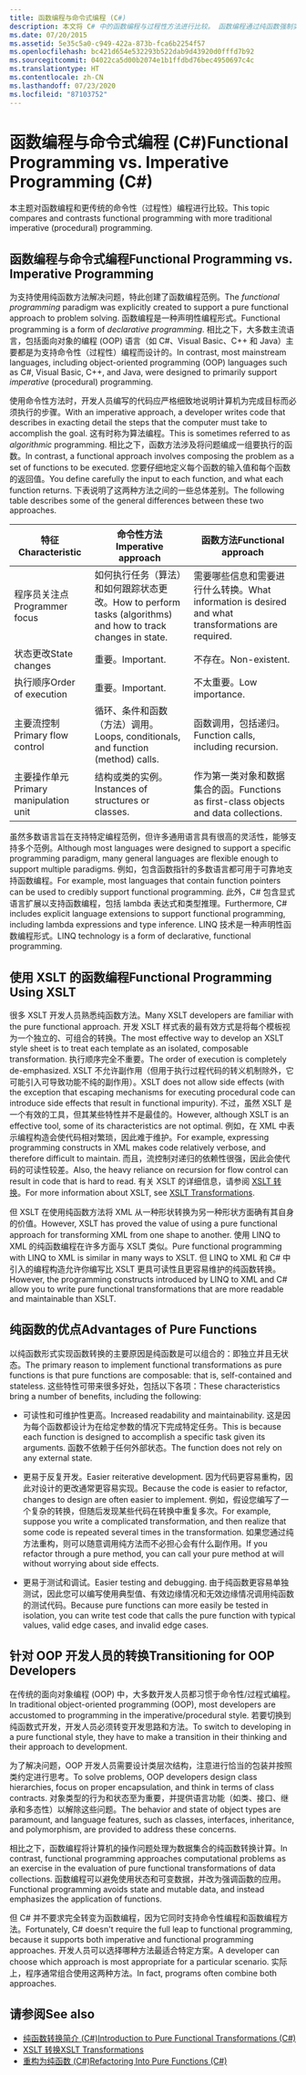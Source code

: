 ```yaml
---
title: 函数编程与命令式编程 (C#)
description: 本文将 C# 中的函数编程与过程性方法进行比较。 函数编程通过纯函数强制实现不可变性。
ms.date: 07/20/2015
ms.assetid: 5e35c5a0-c949-422a-873b-fca6b2254f57
ms.openlocfilehash: bc421d654e532293b522dab9d43920d0fffd7b92
ms.sourcegitcommit: 04022ca5d00b2074e1b1ffdbd76bec4950697c4c
ms.translationtype: HT
ms.contentlocale: zh-CN
ms.lasthandoff: 07/23/2020
ms.locfileid: "87103752"
---
```

# <a name="functional-programming-vs-imperative-programming-c"></a><span data-ttu-id="b074d-104">函数编程与命令式编程 (C#)</span><span class="sxs-lookup"><span data-stu-id="b074d-104">Functional Programming vs. Imperative Programming (C#)</span></span>
<span data-ttu-id="b074d-105">本主题对函数编程和更传统的命令性（过程性）编程进行比较。</span><span class="sxs-lookup"><span data-stu-id="b074d-105">This topic compares and contrasts functional programming with more traditional imperative (procedural) programming.</span></span>  
  
## <a name="functional-programming-vs-imperative-programming"></a><span data-ttu-id="b074d-106">函数编程与命令式编程</span><span class="sxs-lookup"><span data-stu-id="b074d-106">Functional Programming vs. Imperative Programming</span></span>  
 <span data-ttu-id="b074d-107">为支持使用纯函数方法解决问题，特此创建了函数编程范例。</span><span class="sxs-lookup"><span data-stu-id="b074d-107">The *functional programming* paradigm was explicitly created to support a pure functional approach to problem solving.</span></span> <span data-ttu-id="b074d-108">函数编程是一种声明性编程形式。</span><span class="sxs-lookup"><span data-stu-id="b074d-108">Functional programming is a form of *declarative programming*.</span></span> <span data-ttu-id="b074d-109">相比之下，大多数主流语言，包括面向对象的编程 (OOP) 语言（如 C#、Visual Basic、C++ 和 Java）主要都是为支持命令性（过程性）编程而设计的。</span><span class="sxs-lookup"><span data-stu-id="b074d-109">In contrast, most mainstream languages, including object-oriented programming (OOP) languages such as C#, Visual Basic, C++, and Java, were designed to primarily support *imperative* (procedural) programming.</span></span>  
  
 <span data-ttu-id="b074d-110">使用命令性方法时，开发人员编写的代码应严格细致地说明计算机为完成目标而必须执行的步骤。</span><span class="sxs-lookup"><span data-stu-id="b074d-110">With an imperative approach, a developer writes code that describes in exacting detail the steps that the computer must take to accomplish the goal.</span></span> <span data-ttu-id="b074d-111">这有时称为算法编程。</span><span class="sxs-lookup"><span data-stu-id="b074d-111">This is sometimes referred to as *algorithmic* programming.</span></span> <span data-ttu-id="b074d-112">相比之下，函数方法涉及将问题编成一组要执行的函数。</span><span class="sxs-lookup"><span data-stu-id="b074d-112">In contrast, a functional approach involves composing the problem as a set of functions to be executed.</span></span> <span data-ttu-id="b074d-113">您要仔细地定义每个函数的输入值和每个函数的返回值。</span><span class="sxs-lookup"><span data-stu-id="b074d-113">You define carefully the input to each function, and what each function returns.</span></span> <span data-ttu-id="b074d-114">下表说明了这两种方法之间的一些总体差别。</span><span class="sxs-lookup"><span data-stu-id="b074d-114">The following table describes some of the general differences between these two approaches.</span></span>  
  
|<span data-ttu-id="b074d-115">特征</span><span class="sxs-lookup"><span data-stu-id="b074d-115">Characteristic</span></span>|<span data-ttu-id="b074d-116">命令性方法</span><span class="sxs-lookup"><span data-stu-id="b074d-116">Imperative approach</span></span>|<span data-ttu-id="b074d-117">函数方法</span><span class="sxs-lookup"><span data-stu-id="b074d-117">Functional approach</span></span>|  
|--------------------|-------------------------|-------------------------|  
|<span data-ttu-id="b074d-118">程序员关注点</span><span class="sxs-lookup"><span data-stu-id="b074d-118">Programmer focus</span></span>|<span data-ttu-id="b074d-119">如何执行任务（算法）和如何跟踪状态更改。</span><span class="sxs-lookup"><span data-stu-id="b074d-119">How to perform tasks (algorithms) and how to track changes in state.</span></span>|<span data-ttu-id="b074d-120">需要哪些信息和需要进行什么转换。</span><span class="sxs-lookup"><span data-stu-id="b074d-120">What information is desired and what transformations are required.</span></span>|  
|<span data-ttu-id="b074d-121">状态更改</span><span class="sxs-lookup"><span data-stu-id="b074d-121">State changes</span></span>|<span data-ttu-id="b074d-122">重要。</span><span class="sxs-lookup"><span data-stu-id="b074d-122">Important.</span></span>|<span data-ttu-id="b074d-123">不存在。</span><span class="sxs-lookup"><span data-stu-id="b074d-123">Non-existent.</span></span>|  
|<span data-ttu-id="b074d-124">执行顺序</span><span class="sxs-lookup"><span data-stu-id="b074d-124">Order of execution</span></span>|<span data-ttu-id="b074d-125">重要。</span><span class="sxs-lookup"><span data-stu-id="b074d-125">Important.</span></span>|<span data-ttu-id="b074d-126">不太重要。</span><span class="sxs-lookup"><span data-stu-id="b074d-126">Low importance.</span></span>|  
|<span data-ttu-id="b074d-127">主要流控制</span><span class="sxs-lookup"><span data-stu-id="b074d-127">Primary flow control</span></span>|<span data-ttu-id="b074d-128">循环、条件和函数（方法）调用。</span><span class="sxs-lookup"><span data-stu-id="b074d-128">Loops, conditionals, and function (method) calls.</span></span>|<span data-ttu-id="b074d-129">函数调用，包括递归。</span><span class="sxs-lookup"><span data-stu-id="b074d-129">Function calls, including recursion.</span></span>|  
|<span data-ttu-id="b074d-130">主要操作单元</span><span class="sxs-lookup"><span data-stu-id="b074d-130">Primary manipulation unit</span></span>|<span data-ttu-id="b074d-131">结构或类的实例。</span><span class="sxs-lookup"><span data-stu-id="b074d-131">Instances of structures or classes.</span></span>|<span data-ttu-id="b074d-132">作为第一类对象和数据集合的函。</span><span class="sxs-lookup"><span data-stu-id="b074d-132">Functions as first-class objects and data collections.</span></span>|  
  
 <span data-ttu-id="b074d-133">虽然多数语言旨在支持特定编程范例，但许多通用语言具有很高的灵活性，能够支持多个范例。</span><span class="sxs-lookup"><span data-stu-id="b074d-133">Although most languages were designed to support a specific programming paradigm, many general languages are flexible enough to support multiple paradigms.</span></span> <span data-ttu-id="b074d-134">例如，包含函数指针的多数语言都可用于可靠地支持函数编程。</span><span class="sxs-lookup"><span data-stu-id="b074d-134">For example, most languages that contain function pointers can be used to credibly support functional programming.</span></span> <span data-ttu-id="b074d-135">此外，C# 包含显式语言扩展以支持函数编程，包括 lambda 表达式和类型推理。</span><span class="sxs-lookup"><span data-stu-id="b074d-135">Furthermore, C# includes explicit language extensions to support functional programming, including lambda expressions and type inference.</span></span> <span data-ttu-id="b074d-136">LINQ 技术是一种声明性函数编程形式。</span><span class="sxs-lookup"><span data-stu-id="b074d-136">LINQ technology is a form of declarative, functional programming.</span></span>  
  
## <a name="functional-programming-using-xslt"></a><span data-ttu-id="b074d-137">使用 XSLT 的函数编程</span><span class="sxs-lookup"><span data-stu-id="b074d-137">Functional Programming Using XSLT</span></span>  
 <span data-ttu-id="b074d-138">很多 XSLT 开发人员熟悉纯函数方法。</span><span class="sxs-lookup"><span data-stu-id="b074d-138">Many XSLT developers are familiar with the pure functional approach.</span></span> <span data-ttu-id="b074d-139">开发 XSLT 样式表的最有效方式是将每个模板视为一个独立的、可组合的转换。</span><span class="sxs-lookup"><span data-stu-id="b074d-139">The most effective way to develop an XSLT style sheet is to treat each template as an isolated, composable transformation.</span></span> <span data-ttu-id="b074d-140">执行顺序完全不重要。</span><span class="sxs-lookup"><span data-stu-id="b074d-140">The order of execution is completely de-emphasized.</span></span> <span data-ttu-id="b074d-141">XSLT 不允许副作用（但用于执行过程代码的转义机制除外，它可能引入可导致功能不纯的副作用）。</span><span class="sxs-lookup"><span data-stu-id="b074d-141">XSLT does not allow side effects (with the exception that escaping mechanisms for executing procedural code can introduce side effects that result in functional impurity).</span></span> <span data-ttu-id="b074d-142">不过，虽然 XSLT 是一个有效的工具，但其某些特性并不是最佳的。</span><span class="sxs-lookup"><span data-stu-id="b074d-142">However, although XSLT is an effective tool, some of its characteristics are not optimal.</span></span> <span data-ttu-id="b074d-143">例如，在 XML 中表示编程构造会使代码相对繁琐，因此难于维护。</span><span class="sxs-lookup"><span data-stu-id="b074d-143">For example, expressing programming constructs in XML makes code relatively verbose, and therefore difficult to maintain.</span></span> <span data-ttu-id="b074d-144">而且，流控制对递归的依赖性很强，因此会使代码的可读性较差。</span><span class="sxs-lookup"><span data-stu-id="b074d-144">Also, the heavy reliance on recursion for flow control can result in code that is hard to read.</span></span> <span data-ttu-id="b074d-145">有关 XSLT 的详细信息，请参阅 [XSLT 转换](../../../../standard/data/xml/xslt-transformations.md)。</span><span class="sxs-lookup"><span data-stu-id="b074d-145">For more information about XSLT, see [XSLT Transformations](../../../../standard/data/xml/xslt-transformations.md).</span></span>  
  
 <span data-ttu-id="b074d-146">但 XSLT 在使用纯函数方法将 XML 从一种形状转换为另一种形状方面确有其自身的价值。</span><span class="sxs-lookup"><span data-stu-id="b074d-146">However, XSLT has proved the value of using a pure functional approach for transforming XML from one shape to another.</span></span> <span data-ttu-id="b074d-147">使用 LINQ to XML 的纯函数编程在许多方面与 XSLT 类似。</span><span class="sxs-lookup"><span data-stu-id="b074d-147">Pure functional programming with LINQ to XML is similar in many ways to XSLT.</span></span> <span data-ttu-id="b074d-148">但 LINQ to XML 和 C# 中引入的编程构造允许你编写比 XSLT 更具可读性且更容易维护的纯函数转换。</span><span class="sxs-lookup"><span data-stu-id="b074d-148">However, the programming constructs introduced by LINQ to XML and C#  allow you to write pure functional transformations that are more readable and maintainable than XSLT.</span></span>  
  
## <a name="advantages-of-pure-functions"></a><span data-ttu-id="b074d-149">纯函数的优点</span><span class="sxs-lookup"><span data-stu-id="b074d-149">Advantages of Pure Functions</span></span>  
 <span data-ttu-id="b074d-150">以纯函数形式实现函数转换的主要原因是纯函数是可以组合的：即独立并且无状态。</span><span class="sxs-lookup"><span data-stu-id="b074d-150">The primary reason to implement functional transformations as pure functions is that pure functions are composable: that is, self-contained and stateless.</span></span> <span data-ttu-id="b074d-151">这些特性可带来很多好处，包括以下各项：</span><span class="sxs-lookup"><span data-stu-id="b074d-151">These characteristics bring a number of benefits, including the following:</span></span>  
  
- <span data-ttu-id="b074d-152">可读性和可维护性更高。</span><span class="sxs-lookup"><span data-stu-id="b074d-152">Increased readability and maintainability.</span></span> <span data-ttu-id="b074d-153">这是因为每个函数都设计为在给定参数的情况下完成特定任务。</span><span class="sxs-lookup"><span data-stu-id="b074d-153">This is because each function is designed to accomplish a specific task given its arguments.</span></span> <span data-ttu-id="b074d-154">函数不依赖于任何外部状态。</span><span class="sxs-lookup"><span data-stu-id="b074d-154">The function does not rely on any external state.</span></span>  
  
- <span data-ttu-id="b074d-155">更易于反复开发。</span><span class="sxs-lookup"><span data-stu-id="b074d-155">Easier reiterative development.</span></span> <span data-ttu-id="b074d-156">因为代码更容易重构，因此对设计的更改通常更容易实现。</span><span class="sxs-lookup"><span data-stu-id="b074d-156">Because the code is easier to refactor, changes to design are often easier to implement.</span></span> <span data-ttu-id="b074d-157">例如，假设您编写了一个复杂的转换，但随后发现某些代码在转换中重复多次。</span><span class="sxs-lookup"><span data-stu-id="b074d-157">For example, suppose you write a complicated transformation, and then realize that some code is repeated several times in the transformation.</span></span> <span data-ttu-id="b074d-158">如果您通过纯方法重构，则可以随意调用纯方法而不必担心会有什么副作用。</span><span class="sxs-lookup"><span data-stu-id="b074d-158">If you refactor through a pure method, you can call your pure method at will without worrying about side effects.</span></span>  
  
- <span data-ttu-id="b074d-159">更易于测试和调试。</span><span class="sxs-lookup"><span data-stu-id="b074d-159">Easier testing and debugging.</span></span> <span data-ttu-id="b074d-160">由于纯函数更容易单独测试，因此您可以编写使用典型值、有效边缘情况和无效边缘情况调用纯函数的测试代码。</span><span class="sxs-lookup"><span data-stu-id="b074d-160">Because pure functions can more easily be tested in isolation, you can write test code that calls the pure function with typical values, valid edge cases, and invalid edge cases.</span></span>  
  
## <a name="transitioning-for-oop-developers"></a><span data-ttu-id="b074d-161">针对 OOP 开发人员的转换</span><span class="sxs-lookup"><span data-stu-id="b074d-161">Transitioning for OOP Developers</span></span>  
 <span data-ttu-id="b074d-162">在传统的面向对象编程 (OOP) 中，大多数开发人员都习惯于命令性/过程式编程。</span><span class="sxs-lookup"><span data-stu-id="b074d-162">In traditional object-oriented programming (OOP), most developers are accustomed to programming in the imperative/procedural style.</span></span> <span data-ttu-id="b074d-163">若要切换到纯函数式开发，开发人员必须转变开发思路和方法。</span><span class="sxs-lookup"><span data-stu-id="b074d-163">To switch to developing in a pure functional style, they have to make a transition in their thinking and their approach to development.</span></span>  
  
 <span data-ttu-id="b074d-164">为了解决问题，OOP 开发人员需要设计类层次结构，注意进行恰当的包装并按照类约定进行思考。</span><span class="sxs-lookup"><span data-stu-id="b074d-164">To solve problems, OOP developers design class hierarchies, focus on proper encapsulation, and think in terms of class contracts.</span></span> <span data-ttu-id="b074d-165">对象类型的行为和状态至为重要，并提供语言功能（如类、接口、继承和多态性）以解除这些问题。</span><span class="sxs-lookup"><span data-stu-id="b074d-165">The behavior and state of object types are paramount, and language features, such as classes, interfaces, inheritance, and polymorphism, are provided to address these concerns.</span></span>  
  
 <span data-ttu-id="b074d-166">相比之下，函数编程将计算机的操作问题处理为数据集合的纯函数转换计算。</span><span class="sxs-lookup"><span data-stu-id="b074d-166">In contrast, functional programming approaches computational problems as an exercise in the evaluation of pure functional transformations of data collections.</span></span> <span data-ttu-id="b074d-167">函数编程可以避免使用状态和可变数据，并改为强调函数的应用。</span><span class="sxs-lookup"><span data-stu-id="b074d-167">Functional programming avoids state and mutable data, and instead emphasizes the application of functions.</span></span>  
  
 <span data-ttu-id="b074d-168">但 C# 并不要求完全转变为函数编程，因为它同时支持命令性编程和函数编程方法。</span><span class="sxs-lookup"><span data-stu-id="b074d-168">Fortunately, C# doesn't require the full leap to functional programming, because it supports both imperative and functional programming approaches.</span></span> <span data-ttu-id="b074d-169">开发人员可以选择哪种方法最适合特定方案。</span><span class="sxs-lookup"><span data-stu-id="b074d-169">A developer can choose which approach is most appropriate for a particular scenario.</span></span> <span data-ttu-id="b074d-170">实际上，程序通常组合使用这两种方法。</span><span class="sxs-lookup"><span data-stu-id="b074d-170">In fact, programs often combine both approaches.</span></span>  
  
## <a name="see-also"></a><span data-ttu-id="b074d-171">请参阅</span><span class="sxs-lookup"><span data-stu-id="b074d-171">See also</span></span>

- [<span data-ttu-id="b074d-172">纯函数转换简介 (C#)</span><span class="sxs-lookup"><span data-stu-id="b074d-172">Introduction to Pure Functional Transformations (C#)</span></span>](./introduction-to-pure-functional-transformations.md)
- [<span data-ttu-id="b074d-173">XSLT 转换</span><span class="sxs-lookup"><span data-stu-id="b074d-173">XSLT Transformations</span></span>](../../../../standard/data/xml/xslt-transformations.md)
- [<span data-ttu-id="b074d-174">重构为纯函数 (C#)</span><span class="sxs-lookup"><span data-stu-id="b074d-174">Refactoring Into Pure Functions (C#)</span></span>](./refactoring-into-pure-functions.md)
